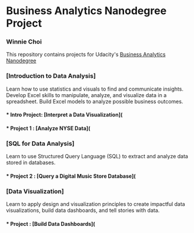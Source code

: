 # Business Analytics Nanodegree Project

### Winnie Choi
This repository contains projects for Udacity's [Business Analytics Nanodegree](https://www.udacity.com/course/business-analytics-nanodegree--nd098) 

### [Introduction to Data Analysis]
Learn how to use statistics and visuals to find and communicate insights. Develop Excel skills to manipulate, analyze, and visualize data in a spreadsheet. Build Excel models to analyze possible business outcomes.

#### * Intro Project: [Interpret a Data Visualization](

#### * Project 1 : [Analyze NYSE Data](

### [SQL for Data Analysis]
Learn to use Structured Query Language (SQL) to extract and analyze data stored in databases.

#### * Project 2 : [Query a Digital Music Store Database](

### [Data Visualization]
Learn to apply design and visualization principles to create impactful data visualizations, build data dashboards, and tell stories with data.

#### * Project : [Build Data Dashboards](
